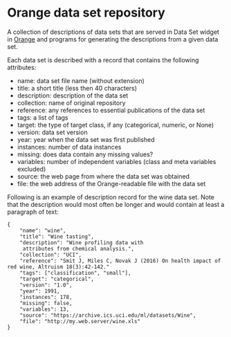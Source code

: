 # Orange data set repository

A collection of descriptions of data sets that are served in Data Set widget in [Orange](http://orange.biolab.si) and programs for generating the descriptions from a given data set.

Each data set is described with a record that contains the following attributes:

* name: data set file name (without extension)
* title:  a short title (less then 40 characters)
* description:  description of the data set
* collection: name of original repository
* reference: any references to essential publications of the data set
* tags: a list of tags
* target: the type of target class, if any (categorical, numeric, or None)
* version:  data set version
* year: year when the data set was first published
* instances: number of data instances
* missing: does data contain any missing values?
* variables: number of independent variables (class and meta variables excluded)
* source: the web page from where the data set was obtained
* file: the web address of the Orange-readable file with the data set

Following is an example of description record for the wine data set. Note that the description would most often be longer and would contain at least a paragraph of text:

    {
        "name": "wine", 
        "title": "Wine tasting",  
        "description": "Wine profiling data with
	     attributes from chemical analysis.",
        "collection": "UCI",
        "reference": "Smit J, Miles C, Novak J (2016) On health impact of red wine, Altruism 18(3):42-142."
        "tags": ["classification", "small"],  
        "target": "categorical",  
        "version": "1.0",  
        "year": 1991,  
        "instances": 178,  
        "missing": false,  
        "variables": 13,  
        "source": "https://archive.ics.uci.edu/ml/datasets/Wine",  
        "file": "http://my.web.server/wine.xls"
    }
